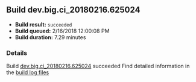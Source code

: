## Build dev.big.ci_20180216.625024
- **Build result:** `succeeded`
- **Build queued:** 2/16/2018 12:00:08 PM
- **Build duration:** 7.29 minutes
### Details
Build [dev.big.ci_20180216.625024](https://winappstudio.visualstudio.com/web/build.aspx?pcguid=a4ef43be-68ce-4195-a619-079b4d9834c2&builduri=vstfs%3a%2f%2f%2fBuild%2fBuild%2f25024) succeeded
Find detailed information in the [build log files](https://uwpctdiags.blob.core.windows.net/buildlogs/dev.big.ci_20180216.625024_logs.zip)
